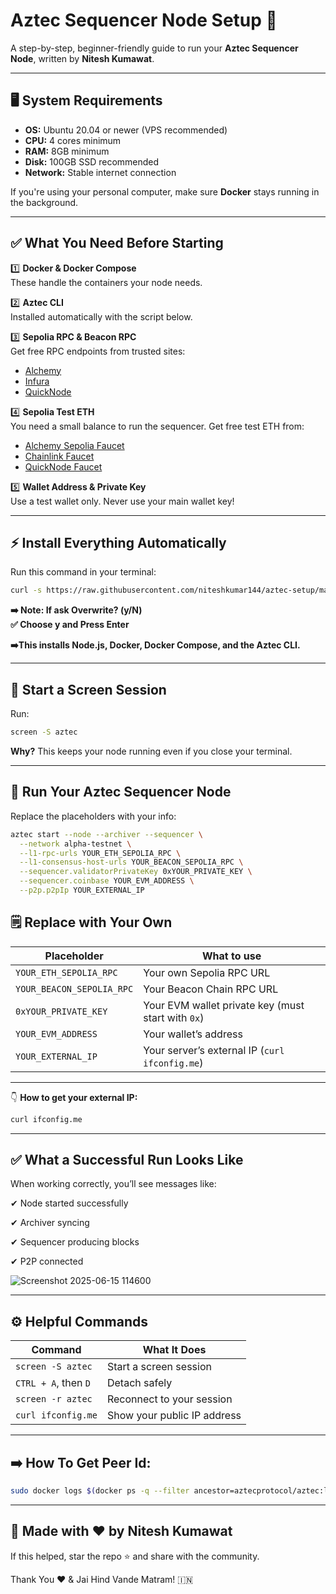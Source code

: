 # Aztec Sequencer Node Setup 🚀

A step-by-step, beginner-friendly guide to run your **Aztec Sequencer Node**, written by **Nitesh Kumawat**.

---

## 🖥️ System Requirements

- **OS:** Ubuntu 20.04 or newer (VPS recommended)
- **CPU:** 4 cores minimum
- **RAM:** 8GB minimum
- **Disk:** 100GB SSD recommended
- **Network:** Stable internet connection

If you're using your personal computer, make sure **Docker** stays running in the background.

---

## ✅ What You Need Before Starting

1️⃣ **Docker & Docker Compose**\
These handle the containers your node needs.

2️⃣ **Aztec CLI**\
Installed automatically with the script below.

3️⃣ **Sepolia RPC & Beacon RPC**\
Get free RPC endpoints from trusted sites:

- [Alchemy](https://www.alchemy.com/)
- [Infura](https://www.infura.io/)
- [QuickNode](https://www.quicknode.com/)

4️⃣ **Sepolia Test ETH**\
You need a small balance to run the sequencer. Get free test ETH from:

- [Alchemy Sepolia Faucet](https://www.alchemy.com/faucets/ethereum-sepolia)
- [Chainlink Faucet](https://faucets.chain.link/sepolia)
- [QuickNode Faucet](https://faucet.quicknode.com/ethereum/sepolia)

5️⃣ **Wallet Address & Private Key**\
Use a test wallet only. Never use your main wallet key!

---

## ⚡ Install Everything Automatically

Run this command in your terminal:

```bash
curl -s https://raw.githubusercontent.com/niteshkumar144/aztec-setup/main/aztec.sh | bash
```

**➡️ Note: If ask Overwrite? (y/N)   
✅  Choose y and Press Enter**

**➡️This installs Node.js, Docker, Docker Compose, and the Aztec CLI.**

---

## 📡 Start a Screen Session

Run:

```bash
screen -S aztec
```

**Why?** This keeps your node running even if you close your terminal.

---

## 🚀 Run Your Aztec Sequencer Node

Replace the placeholders with your info:

```bash
aztec start --node --archiver --sequencer \
  --network alpha-testnet \
  --l1-rpc-urls YOUR_ETH_SEPOLIA_RPC \
  --l1-consensus-host-urls YOUR_BEACON_SEPOLIA_RPC \
  --sequencer.validatorPrivateKey 0xYOUR_PRIVATE_KEY \
  --sequencer.coinbase YOUR_EVM_ADDRESS \
  --p2p.p2pIp YOUR_EXTERNAL_IP
```

## 🗒️ Replace with Your Own

| Placeholder              | What to use                           |
| ------------------------ | -------------------------------------- |
| `YOUR_ETH_SEPOLIA_RPC`   | Your own Sepolia RPC URL               |
| `YOUR_BEACON_SEPOLIA_RPC`| Your Beacon Chain RPC URL               |
| `0xYOUR_PRIVATE_KEY`     | Your EVM wallet private key (must start with `0x`) |
| `YOUR_EVM_ADDRESS`       | Your wallet’s address                  |
| `YOUR_EXTERNAL_IP`       | Your server’s external IP (`curl ifconfig.me`) |

---

👇 **How to get your external IP:**

```bash
curl ifconfig.me
```

---

## ✅ What a Successful Run Looks Like

When working correctly, you’ll see messages like:


✔ Node started successfully

✔ Archiver syncing

✔ Sequencer producing blocks

✔ P2P connected


![Screenshot 2025-06-15 114600](https://github.com/user-attachments/assets/aa4f26fa-7549-4e1b-9c74-cdac5153c364)


---

## ⚙️ Helpful Commands

| Command              | What It Does                |
| -------------------- | --------------------------- |
| `screen -S aztec`    | Start a screen session      |
| `CTRL + A`, then `D` | Detach safely               |
| `screen -r aztec`    | Reconnect to your session   |
| `curl ifconfig.me`   | Show your public IP address |

---

## ➡️ How To Get Peer Id: 
``` bash 
sudo docker logs $(docker ps -q --filter ancestor=aztecprotocol/aztec:latest | head -n 1) 2>&1 | grep -i "peerId" | grep -o '"peerId":"[^"]*"' | cut -d'"' -f4 | head -n 1`
```

---

## 🙏 Made with ❤️ by Nitesh Kumawat

If this helped, star the repo ⭐ and share with the community.

Thank You ❤️ & Jai Hind Vande Matram! 🇮🇳

